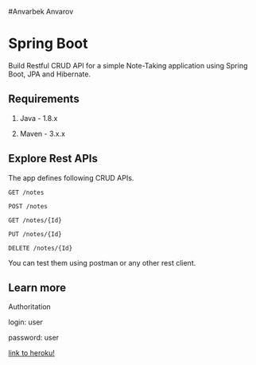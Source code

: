 #Anvarbek Anvarov
# Spring Boot

Build Restful CRUD API for a simple Note-Taking application using Spring Boot, JPA and Hibernate.

## Requirements

1. Java - 1.8.x

2. Maven - 3.x.x

## Explore Rest APIs

The app defines following CRUD APIs.

    GET /notes
    
    POST /notes
    
    GET /notes/{Id}
    
    PUT /notes/{Id}
    
    DELETE /notes/{Id}

You can test them using postman or any other rest client.

## Learn more
Authoritation

login: user

password: user

[link to heroku!](https://floating-cliffs-68088.herokuapp.com)
